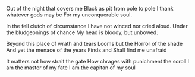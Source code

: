 Out of the night that covers me
Black as pit from pole to pole 
I thank whatever gods may be 
For my unconquerable soul.

In the fell clutch of circumstance
I have not winced nor cried aloud.
Under the bludgeonings of chance
My head is bloody, but unbowed.

Beyond this place of wrath and tears 
Looms but the Horror of the shade
And yet the menace of the years 
Finds and Shall find me unafraid 

It matters not how strait the gate 
How chrages with punichment the scroll
I am the master of my fate 
I am the capitan of my soul 

